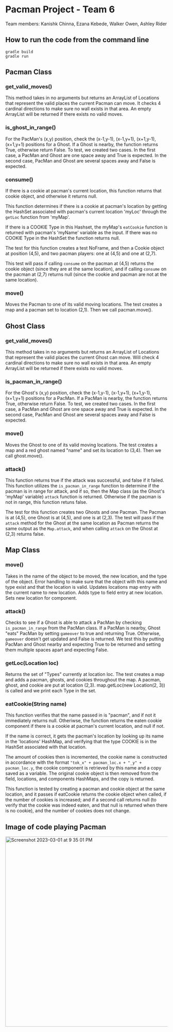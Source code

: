 # Pacman Project - Team 6
Team members: Kanishk Chinna, Ezana Kebede, Walker Owen, Ashley Rider

## How to run the code from the command line
```
gradle build
gradle run 
```

## Pacman Class

### get_valid_moves()
This method takes in no arguments but returns an ArrayList of Locations that represent the valid places the current Pacman can move.
It checks 4 cardinal directions to make sure no wall exists in that area.
An empty ArrayList will be returned if there exists no valid moves.

### is_ghost_in_range()
For the PacMan's (x,y) position, check the (x-1,y-1), (x-1,y+1), (x+1,y-1), (x+1,y+1) positions for a Ghost. If a Ghost is nearby, the function returns True, otherwise return False. To test, we created two cases. In the first case, a PacMan and Ghost are one space away and True is expected. In the second case, PacMan and Ghost are several spaces away and False is expected.

### consume()
If there is a cookie at pacman's current location, this function returns that cookie object, and otherwise it returns null.

This function determines if there is a cookie at pacman's location by getting the HashSet associated with pacman's current location 'myLoc' through the `getLoc` function from 'myMap'.

If there is a COOKIE Type in this Hashset, the myMap's `eatCookie` function is returned with pacman's 'myName' variable as the input. If there was no COOKIE Type in the HashSet the function returns null.

The test for this function creates a test NoFrame, and then a Cookie object at position (4,5), and two pacman players: one at (4,5) and one at (2,7).

This test will pass if calling `consume` on the pacman at (4,5) returns the cookie object (since they are at the same location), and if calling `consume` on the pacman at (2,7) returns null (since the cookie and pacman are not at the same location).


### move()
Moves the Pacman to one of its valid moving locations.
The test creates a map and a pacman set to location (2,1). Then we call pacman.move().

## Ghost Class

### get_valid_moves()
This method takes in no arguments but returns an ArrayList of Locations that represent the valid places the current Ghost can move.
Will check 4 cardinal directions to make sure no wall exists in that area.
An empty ArrayList will be returned if there exists no valid moves.

### is_pacman_in_range()
For the Ghost's (x,y) position, check the (x-1,y-1), (x-1,y+1), (x+1,y-1), (x+1,y+1) positions for a PacMan. If a PacMan is nearby, the function returns True, otherwise return False. To test, we created two cases. In the first case, a PacMan and Ghost are one space away and True is expected. In the second case, PacMan and Ghost are several spaces away and False is expected.

### move()
Moves the Ghost to one of its valid moving locations.
The test creates a map and a red ghost named "name" and set its location to (3,4). Then we call ghost.move().

### attack()
This function returns true if the attack was successful, and false if it failed.
This function utilizes the `is_pacman_in_range` function to determine if the pacman is in range for attack, and if so, then the Map class (as the Ghost's 'myMap' variable) `attack` function is returned. Otherwise if the pacman is not in range, this function retuns false.

The test for this function creates two Ghosts and one Pacman. The Pacman is at (4,5), one Ghost is at (4,5), and one is at (2,3). The test will pass if the `attack` method for the Ghost at the same location as Pacman returns the same output as the `Map.attack`, and when calling `attack` on the Ghost at (2,3) returns false.

## Map Class

### move()
Takes in the name of the object to be moved, the new location, and the type of the object.
Error handling to make sure that the object with this name and type exist and that the location is valid.
Updates locations map entry with the current name to new location.
Adds type to field entry at new location.
Sets new location for component.

### attack()
Checks to see if a Ghost is able to attack a PacMan by checking `is_pacman_in_range` from the PacMan class. If a PacMan is nearby, Ghost "eats" PacMan by setting `gameover` to true and returning True. Otherwise, `gameover` doesn't get updated and False is returned. We test this by putting PacMan and Ghost nearby and expecting True to be returned and setting them multiple spaces apart and expecting False.

### getLoc(Location loc)
Returns the set of "Types" currently at location loc.
The test creates a map and adds a pacman, ghosts, and cookies throughout the map. A pacman, ghost, and cookie are put at location (2,3). map.getLoc(new Location(2, 3)) is called and we print each Type in the set.

### eatCookie(String name)
This function verifies that the name passed in is "pacman", and if not it immediately returns null.
Otheriwse, the function returns the eaten cookie component if there is a cookie at pacman's current location, and null if not.

If the name is correct, it gets the pacman's location by looking up its name in the 'locations' HashMap, and verifying that the type COOKIE is in the HashSet associated with that location.

The amount of cookies then is incremented, the cookie name is constructed in accordance with the format `"tok_x" + pacman_loc.x + "_y" + pacman_loc.y`, the cookie component is retrieved by this name and a copy saved as a variable. The original cookie object is then removed from the field, locations, and components HashMaps, and the copy is returned.

This function is tested by creating a pacman and cookie object at the same location, and it passes if eatCookie returns the cookie object when called, if the number of cookies is increased; and if a second call returns null (to verify that the cookie was indeed eaten, and that null is returned when there is no cookie), and the number of cookies does not change.

## Image of code playing Pacman
<img width="591" alt="Screenshot 2023-03-01 at 9 35 01 PM" src="https://user-images.githubusercontent.com/91798586/222316354-2519c60f-2e58-4800-b34c-90d62318c88b.png">
